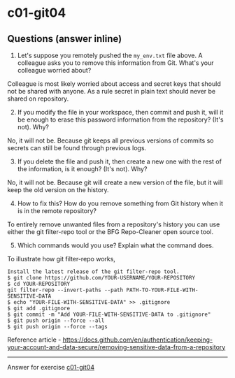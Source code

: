 # c01-git04

## Questions (answer inline)

1. Let's suppose you remotely pushed the `my_env.txt` file above. A colleague asks you to remove this information from Git. What's your colleague worried about?

Colleague is most likely worried about access and secret keys that should not be shared with anyone. As a rule secret in plain text should never be shared on repository.

2. If you modify the file in your workspace, then commit and push it, will it be enough to erase this password information from the repository? (It's not). Why?

No, it will not be. Because git keeps all previous versions of commits so secrets can still be found through previous logs.

3. If you delete the file and push it, then create a new one with the rest of the information, is it enough? (It's not). Why?

No, it will not be. Because git will create a new version of the file, but it will keep the old version on the history.


4. How to fix this? How do you remove something from Git history when it is in the remote repository?

To entirely remove unwanted files from a repository's history you can use either the git filter-repo tool or the BFG Repo-Cleaner open source tool.

5. Which commands would you use? Explain what the command does.

To illustrate how git filter-repo works,

    Install the latest release of the git filter-repo tool.
    $ git clone https://github.com/YOUR-USERNAME/YOUR-REPOSITORY
    $ cd YOUR-REPOSITORY
    git filter-repo --invert-paths --path PATH-TO-YOUR-FILE-WITH-SENSITIVE-DATA
    $ echo "YOUR-FILE-WITH-SENSITIVE-DATA" >> .gitignore
    $ git add .gitignore
    $ git commit -m "Add YOUR-FILE-WITH-SENSITIVE-DATA to .gitignore"
    $ git push origin --force --all
    $ git push origin --force --tags


Reference article - https://docs.github.com/en/authentication/keeping-your-account-and-data-secure/removing-sensitive-data-from-a-repository

***
Answer for exercise [c01-git04](https://github.com/devopsacademyau/academy/blob/23cc1dfa31e85651e3cdc1b0ef38da21518841ba/classes/01class/exercises/c01-git04/README.md)